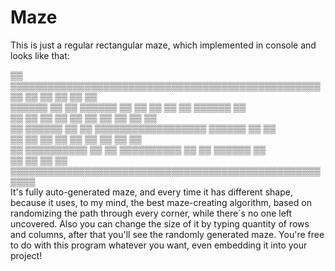 # Maze
This is just a regular rectangular maze, which implemented in console and looks like that:

▒▒    ▒▒▒▒▒▒▒▒▒▒▒▒▒▒▒▒▒▒▒▒▒▒▒▒▒▒▒▒▒▒▒▒▒▒▒▒▒▒▒▒▒▒▒▒▒▒▒▒▒▒                                                                                   
▒▒      ▒▒              ▒▒      ▒▒      ▒▒          ▒▒                                                                                     
▒▒▒▒▒▒  ▒▒  ▒▒  ▒▒▒▒▒▒  ▒▒  ▒▒  ▒▒  ▒▒  ▒▒  ▒▒▒▒▒▒  ▒▒                                                                                     
▒▒      ▒▒  ▒▒  ▒▒  ▒▒      ▒▒      ▒▒  ▒▒      ▒▒  ▒▒                                                                                     
▒▒  ▒▒▒▒▒▒  ▒▒  ▒▒  ▒▒▒▒▒▒▒▒▒▒▒▒▒▒▒▒▒▒  ▒▒▒▒▒▒  ▒▒  ▒▒                                                                                     
▒▒  ▒▒      ▒▒  ▒▒  ▒▒              ▒▒  ▒▒      ▒▒  ▒▒                                                                                     
▒▒  ▒▒▒▒▒▒▒▒▒▒  ▒▒  ▒▒  ▒▒▒▒▒▒▒▒▒▒  ▒▒  ▒▒  ▒▒▒▒▒▒  ▒▒                                                                                     
▒▒              ▒▒              ▒▒          ▒▒                                                                                             
▒▒▒▒▒▒▒▒▒▒▒▒▒▒▒▒▒▒▒▒▒▒▒▒▒▒▒▒▒▒▒▒▒▒▒▒▒▒▒▒▒▒▒▒▒▒▒▒▒▒▒▒▒▒                                                                                     
It's fully auto-generated maze, and every time it has different shape, because it uses, to my mind, the best
maze-creating algorithm, based on randomizing the path through every corner, while there`s no one left uncovered.
Also you can change the size of it by typing quantity of rows and columns, after that you'll see the randomly
generated maze.
You're free to do with this program whatever you want, even embedding it into your project!
